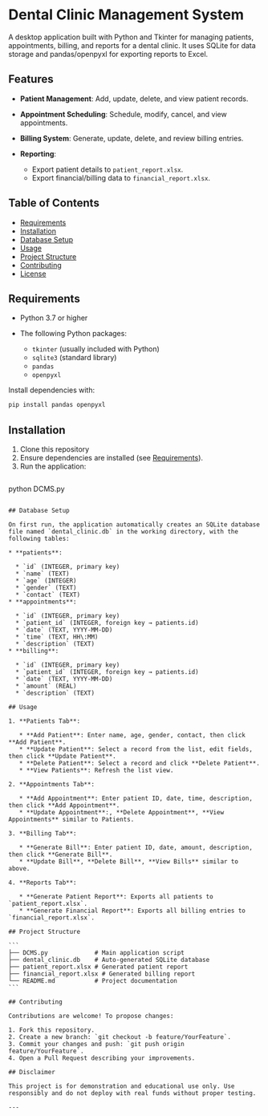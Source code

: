 # Dental Clinic Management System

A desktop application built with Python and Tkinter for managing patients, appointments, billing, and reports for a dental clinic. It uses SQLite for data storage and pandas/openpyxl for exporting reports to Excel.

## Features

* **Patient Management**: Add, update, delete, and view patient records.
* **Appointment Scheduling**: Schedule, modify, cancel, and view appointments.
* **Billing System**: Generate, update, delete, and review billing entries.
* **Reporting**:

  * Export patient details to `patient_report.xlsx`.
  * Export financial/billing data to `financial_report.xlsx`.

## Table of Contents

* [Requirements](#requirements)
* [Installation](#installation)
* [Database Setup](#database-setup)
* [Usage](#usage)
* [Project Structure](#project-structure)
* [Contributing](#contributing)
* [License](#license)

## Requirements

* Python 3.7 or higher
* The following Python packages:

  * `tkinter` (usually included with Python)
  * `sqlite3` (standard library)
  * `pandas`
  * `openpyxl`

Install dependencies with:

```bash
pip install pandas openpyxl
```

## Installation

1. Clone this repository
2. Ensure dependencies are installed (see [Requirements](#requirements)).
3. Run the application:
   ```bash
python DCMS.py
````

## Database Setup

On first run, the application automatically creates an SQLite database file named `dental_clinic.db` in the working directory, with the following tables:

* **patients**:

  * `id` (INTEGER, primary key)
  * `name` (TEXT)
  * `age` (INTEGER)
  * `gender` (TEXT)
  * `contact` (TEXT)
* **appointments**:

  * `id` (INTEGER, primary key)
  * `patient_id` (INTEGER, foreign key → patients.id)
  * `date` (TEXT, YYYY-MM-DD)
  * `time` (TEXT, HH\:MM)
  * `description` (TEXT)
* **billing**:

  * `id` (INTEGER, primary key)
  * `patient_id` (INTEGER, foreign key → patients.id)
  * `date` (TEXT, YYYY-MM-DD)
  * `amount` (REAL)
  * `description` (TEXT)

## Usage

1. **Patients Tab**:

   * **Add Patient**: Enter name, age, gender, contact, then click **Add Patient**.
   * **Update Patient**: Select a record from the list, edit fields, then click **Update Patient**.
   * **Delete Patient**: Select a record and click **Delete Patient**.
   * **View Patients**: Refresh the list view.

2. **Appointments Tab**:

   * **Add Appointment**: Enter patient ID, date, time, description, then click **Add Appointment**.
   * **Update Appointment**:, **Delete Appointment**, **View Appointments** similar to Patients.

3. **Billing Tab**:

   * **Generate Bill**: Enter patient ID, date, amount, description, then click **Generate Bill**.
   * **Update Bill**, **Delete Bill**, **View Bills** similar to above.

4. **Reports Tab**:

   * **Generate Patient Report**: Exports all patients to `patient_report.xlsx`.
   * **Generate Financial Report**: Exports all billing entries to `financial_report.xlsx`.

## Project Structure

```
├── DCMS.py             # Main application script
├── dental_clinic.db    # Auto-generated SQLite database
├── patient_report.xlsx # Generated patient report
├── financial_report.xlsx # Generated billing report
└── README.md           # Project documentation
```

## Contributing

Contributions are welcome! To propose changes:

1. Fork this repository.
2. Create a new branch: `git checkout -b feature/YourFeature`.
3. Commit your changes and push: `git push origin feature/YourFeature`.
4. Open a Pull Request describing your improvements.

## Disclaimer

This project is for demonstration and educational use only. Use responsibly and do not deploy with real funds without proper testing.

---

